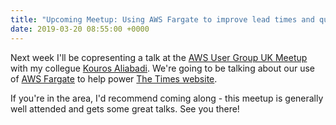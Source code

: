 ```yaml
---
title: "Upcoming Meetup: Using AWS Fargate to improve lead times and quality"
date: 2019-03-20 08:55:00 +0000
---
```


Next week I'll be copresenting a talk at the [AWS User Group UK Meetup][awsuguk]
with my collegue [Kouros Aliabadi][kouros].  We're going to be talking about our
use of [AWS Fargate][fargate] to help power [The Times website][thetimes].

If you're in the area, I'd recommend coming along - this meetup is generally
well attended and gets some great talks.  See you there!

[awsuguk]: https://www.meetup.com/AWSUGUK/
[kouros]: https://www.linkedin.com/in/kouros-aliabadi-93864465/
[fargate]: https://aws.amazon.com/fargate/
[thetimes]: https://www.thetimes.co.uk/
